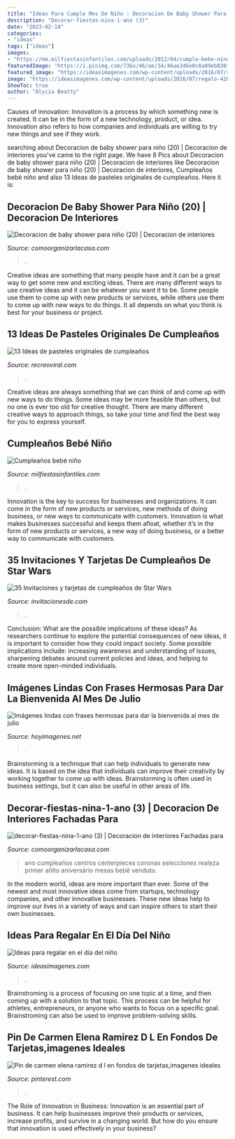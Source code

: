 ```yaml
---
title: "Ideas Para Cumple Mes De Niño : Decoracion De Baby Shower Para Niño (20)"
description: "Decorar-fiestas-nina-1-ano (3)"
date: "2023-02-14"
categories:
- "ideas"
tags: ["ideas"]
images:
- "https://mm.milfiestasinfantiles.com/uploads/2012/04/cumple-bebe-nino-mesa-dulces.jpg"
featuredImage: "https://i.pinimg.com/736x/46/ae/34/46ae346e0c8a09eb830112885ac8d284.jpg"
featured_image: "https://ideasimagenes.com/wp-content/uploads/2016/07/regalo-420x470.jpg"
image: "https://ideasimagenes.com/wp-content/uploads/2016/07/regalo-420x470.jpg"
ShowToc: true
author: "Alycia Beatty"
---
```



Causes of innovation:
Innovation is a process by which something new is created. It can be in the form of a new technology, product, or idea. Innovation also refers to how companies and individuals are willing to try new things and see if they work.

	

		
searching about Decoracion de baby shower para niño (20) | Decoracion de interiores you've came to the right page. We have 8 Pics about Decoracion de baby shower para niño (20) | Decoracion de interiores like Decoracion de baby shower para niño (20) | Decoracion de interiores, Cumpleaños bebé niño and also 13 Ideas de pasteles originales de cumpleaños. Here it is:
		
    
## Decoracion De Baby Shower Para Niño (20) | Decoracion De Interiores

<img loading=lazy src="http://comoorganizarlacasa.com/wp-content/uploads/2016/04/Decoracion-de-baby-shower-para-niño-20.jpg" onerror="this.onerror=null;this.src='https://tse2.mm.bing.net/th?id=OIP.2Gm1ISFfmnmYYKNZygTkWwHaLB&amp;pid=15.1';" alt="Decoracion de baby shower para niño (20) | Decoracion de interiores">

_Source: comoorganizarlacasa.com_

>. 

	

Creative ideas are something that many people have and it can be a great way to get some new and exciting ideas. There are many different ways to use creative ideas and it can be whatever you want it to be. Some people use them to come up with new products or services, while others use them to come up with new ways to do things. It all depends on what you think is best for your business or project.

    
## 13 Ideas De Pasteles Originales De Cumpleaños

<img loading=lazy src="https://www.recreoviral.com/wp-content/uploads/2018/09/Pasteles-de-cumpleaños-originales-recreoviral-123.jpg" onerror="this.onerror=null;this.src='https://tse1.mm.bing.net/th?id=OIP.xpBD_cIeEfmWy2aqQyU8igHaKX&amp;pid=15.1';" alt="13 Ideas de pasteles originales de cumpleaños">

_Source: recreoviral.com_

>. 

	

Creative ideas are always something that we can think of and come up with new ways to do things. Some ideas may be more feasible than others, but no one is ever too old for creative thought. There are many different creative ways to approach things, so take your time and find the best way for you to express yourself.

    
## Cumpleaños Bebé Niño

<img loading=lazy src="https://mm.milfiestasinfantiles.com/uploads/2012/04/cumple-bebe-nino-mesa-dulces.jpg" onerror="this.onerror=null;this.src='https://tse4.mm.bing.net/th?id=OIP.yV3dNMv1jnGRQiesk2Y5kwHaGP&amp;pid=15.1';" alt="Cumpleaños bebé niño">

_Source: milfiestasinfantiles.com_

>. 

	

Innovation is the key to success for businesses and organizations. It can come in the form of new products or services, new methods of doing business, or new ways to communicate with customers. Innovation is what makes businesses successful and keeps them afloat, whether it’s in the form of new products or services, a new way of doing business, or a better way to communicate with customers.

    
## 35 Invitaciones Y Tarjetas De Cumpleaños De Star Wars

<img loading=lazy src="https://invitacionesde.com/wp-content/uploads/Tarjetas-de-cumpleaños-Star-Wars-21-e1463214699190.jpg" onerror="this.onerror=null;this.src='https://tse4.mm.bing.net/th?id=OIP.lWHwdhKeelMon3pM0Qo_zwHaJw&amp;pid=15.1';" alt="35 Invitaciones y tarjetas de cumpleaños de Star Wars">

_Source: invitacionesde.com_

>. 

	

Conclusion: What are the possible implications of these ideas?
As researchers continue to explore the potential consequences of new ideas, it is important to consider how they could impact society. Some possible implications include: increasing awareness and understanding of issues, sharpening debates around current policies and ideas, and helping to create more open-minded individuals.

    
## Imágenes Lindas Con Frases Hermosas Para Dar La Bienvenida Al Mes De Julio

<img loading=lazy src="https://hoyimagenes.net/wp-content/uploads/2016/06/BienvenidoJulio25-624x432.jpg" onerror="this.onerror=null;this.src='https://tse3.mm.bing.net/th?id=OIP.7sS0DwA_2l0dDQo0beexYAHaFI&amp;pid=15.1';" alt="Imágenes lindas con frases hermosas para dar la bienvenida al mes de julio">

_Source: hoyimagenes.net_

>. 

	

Brainstorming is a technique that can help individuals to generate new ideas. It is based on the idea that individuals can improve their creativity by working together to come up with ideas. Brainstorming is often used in business settings, but it can also be useful in other areas of life.

    
## Decorar-fiestas-nina-1-ano (3) | Decoracion De Interiores Fachadas Para

<img loading=lazy src="http://comoorganizarlacasa.com/wp-content/uploads/2017/05/decorar-fiestas-nina-1-ano-3.jpg" onerror="this.onerror=null;this.src='https://tse3.mm.bing.net/th?id=OIP.KeUufjujvu7yBYTpuE1KKwHaNK&amp;pid=15.1';" alt="decorar-fiestas-nina-1-ano (3) | Decoracion de interiores Fachadas para">

_Source: comoorganizarlacasa.com_

>ano cumpleaños centros centerpieces coronas selecciones realeza primer añito aniversário mesas bebê venduto. 

	

In the modern world, ideas are more important than ever. Some of the newest and most innovative ideas come from startups, technology companies, and other innovative businesses. These new ideas help to improve our lives in a variety of ways and can inspire others to start their own businesses.

    
## Ideas Para Regalar En El Día Del Niño

<img loading=lazy src="https://ideasimagenes.com/wp-content/uploads/2016/07/regalo-420x470.jpg" onerror="this.onerror=null;this.src='https://tse3.mm.bing.net/th?id=OIP.LiEFfl2N_7kCQWtV6Z5RRAHaIS&amp;pid=15.1';" alt="Ideas para regalar en el día del niño">

_Source: ideasimagenes.com_

>. 

	

Brainstroming is a process of focusing on one topic at a time, and then coming up with a solution to that topic. This process can be helpful for athletes, entrepreneurs, or anyone who wants to focus on a specific goal. Brainstroming can also be used to improve problem-solving skills.

    
## Pin De Carmen Elena Ramirez D L En Fondos De Tarjetas,imagenes Ideales

<img loading=lazy src="https://i.pinimg.com/736x/46/ae/34/46ae346e0c8a09eb830112885ac8d284.jpg" onerror="this.onerror=null;this.src='https://tse2.mm.bing.net/th?id=OIP.k-QtBXS1-0F3LYzPb3srwAHaF6&amp;pid=15.1';" alt="Pin de carmen elena ramirez d l en fondos de tarjetas,imagenes ideales">

_Source: pinterest.com_

>. 

	

The Role of Innovation in Business:
Innovation is an essential part of business. It can help businesses improve their products or services, increase profits, and survive in a changing world. But how do you ensure that innovation is used effectively in your business?

